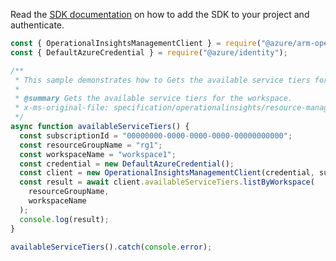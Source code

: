 Read the [SDK documentation](https://github.com/Azure/azure-sdk-for-js/blob/%40azure%2Farm-operationalinsights_8.0.1/sdk/operationalinsights/arm-operationalinsights/README.md) on how to add the SDK to your project and authenticate.

```javascript
const { OperationalInsightsManagementClient } = require("@azure/arm-operationalinsights");
const { DefaultAzureCredential } = require("@azure/identity");

/**
 * This sample demonstrates how to Gets the available service tiers for the workspace.
 *
 * @summary Gets the available service tiers for the workspace.
 * x-ms-original-file: specification/operationalinsights/resource-manager/Microsoft.OperationalInsights/stable/2020-08-01/examples/WorkspacesAvailableServiceTiers.json
 */
async function availableServiceTiers() {
  const subscriptionId = "00000000-0000-0000-0000-00000000000";
  const resourceGroupName = "rg1";
  const workspaceName = "workspace1";
  const credential = new DefaultAzureCredential();
  const client = new OperationalInsightsManagementClient(credential, subscriptionId);
  const result = await client.availableServiceTiers.listByWorkspace(
    resourceGroupName,
    workspaceName
  );
  console.log(result);
}

availableServiceTiers().catch(console.error);
```

